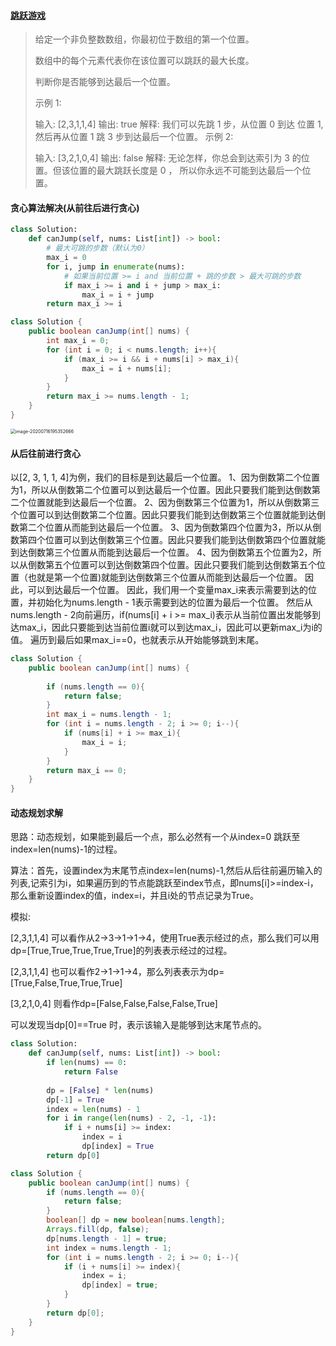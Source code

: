 #### [跳跃游戏](https://leetcode-cn.com/problems/jump-game/)

> 给定一个非负整数数组，你最初位于数组的第一个位置。
>
> 数组中的每个元素代表你在该位置可以跳跃的最大长度。
>
> 判断你是否能够到达最后一个位置。
>
> 示例 1:
>
> 输入: [2,3,1,1,4]
> 输出: true
> 解释: 我们可以先跳 1 步，从位置 0 到达 位置 1, 然后再从位置 1 跳 3 步到达最后一个位置。
> 示例 2:
>
> 输入: [3,2,1,0,4]
> 输出: false
> 解释: 无论怎样，你总会到达索引为 3 的位置。但该位置的最大跳跃长度是 0 ， 所以你永远不可能到达最后一个位置。

#### 贪心算法解决(从前往后进行贪心)

```python
class Solution:
    def canJump(self, nums: List[int]) -> bool:
        # 最大可跳的步数（默认为0）
        max_i = 0
        for i, jump in enumerate(nums):
            # 如果当前位置 >= i and 当前位置 + 跳的步数 > 最大可跳的步数
            if max_i >= i and i + jump > max_i:
                max_i = i + jump
        return max_i >= i
```

```java
class Solution {
    public boolean canJump(int[] nums) {
        int max_i = 0;
        for (int i = 0; i < nums.length; i++){
            if (max_i >= i && i + nums[i] > max_i){
                max_i = i + nums[i];
            }
        }
        return max_i >= nums.length - 1;
    }
}
```

<img src="/Users/apple/Library/Application%20Support/typora-user-images/image-20200716195352666.png" alt="image-20200716195352666" style="zoom:50%;" />

#### 从后往前进行贪心

以[2, 3, 1, 1, 4]为例，我们的目标是到达最后一个位置。
1、因为倒数第二个位置为1，所以从倒数第二个位置可以到达最后一个位置。因此只要我们能到达倒数第二个位置就能到达最后一个位置。
2、因为倒数第三个位置为1，所以从倒数第三个位置可以到达倒数第二个位置。因此只要我们能到达倒数第三个位置就能到达倒数第二个位置从而能到达最后一个位置。
3、因为倒数第四个位置为3，所以从倒数第四个位置可以到达倒数第三个位置。因此只要我们能到达倒数第四个位置就能到达倒数第三个位置从而能到达最后一个位置。
4、因为倒数第五个位置为2，所以从倒数第五个位置可以到达倒数第四个位置。因此只要我们能到达倒数第五个位置（也就是第一个位置)就能到达倒数第三个位置从而能到达最后一个位置。
因此，可以到达最后一个位置。
因此，我们用一个变量max_i来表示需要到达的位置，并初始化为nums.length - 1表示需要到达的位置为最后一个位置。
然后从nums.length - 2向前遍历，if(nums[i] + i >= max_i)表示从当前位置出发能够到达max_i，因此只要能到达当前位置i就可以到达max_i，因此可以更新max_i为i的值。
遍历到最后如果max_i==0，也就表示从开始能够跳到末尾。

```java
class Solution {
    public boolean canJump(int[] nums) {
        
        if (nums.length == 0){
            return false;
        }
        int max_i = nums.length - 1;
        for (int i = nums.length - 2; i >= 0; i--){
            if (nums[i] + i >= max_i){
                max_i = i;
            }
        }
        return max_i == 0;
    }
}
```

#### 动态规划求解

思路：动态规划，如果能到最后一个点，那么必然有一个从index=0 跳跃至index=len(nums)-1的过程。

算法：首先，设置index为末尾节点index=len(nums)-1,然后从后往前遍历输入的列表,记索引为i，如果遍历到的节点能跳跃至index节点，即nums[i]>=index-i，那么重新设置index的值，index=i，并且i处的节点记录为True。

模拟:

[2,3,1,1,4] 可以看作从2->3->1->1->4，使用True表示经过的点，那么我们可以用dp=[True,True,True,True,True]的列表表示经过的过程。

[2,3,1,1,4] 也可以看作2->1->1->4，那么列表表示为dp=[True,False,True,True,True]

[3,2,1,0,4] 则看作dp=[False,False,False,False,True]

可以发现当dp[0]==True 时，表示该输入是能够到达末尾节点的。



```python
class Solution:
    def canJump(self, nums: List[int]) -> bool:
        if len(nums) == 0:
            return False
        
        dp = [False] * len(nums)
        dp[-1] = True
        index = len(nums) - 1
        for i in range(len(nums) - 2, -1, -1):
            if i + nums[i] >= index:
                index = i
                dp[index] = True
        return dp[0]
```

```java
class Solution {
    public boolean canJump(int[] nums) {
        if (nums.length == 0){
            return false;
        }
        boolean[] dp = new boolean[nums.length];
        Arrays.fill(dp, false);
        dp[nums.length - 1] = true;
        int index = nums.length - 1;
        for (int i = nums.length - 2; i >= 0; i--){
            if (i + nums[i] >= index){
                index = i;
                dp[index] = true;
            }
        }
        return dp[0];
    }
}
```

